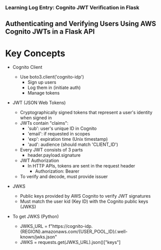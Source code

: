 ### Learning Log Entry: Cognito JWT Verification in Flask ###
## Authenticating and Verifying Users Using AWS Cognito JWTs in a Flask API ##
# Key Concepts #
- Cognito Client
    - Use boto3.client('cognito-idp')
        - Sign up users
        - Log them in (initiate auth)
        - Manage tokens

- JWT (JSON Web Tokens)
    - Cryptographically signed tokens that represent a user's identity when signed in
    - JWTs contain "claims":
        - 'sub': user's unique ID in Cognito
        - 'email': if requested in scopes
        - 'exp': expiration time (Unix timestamp)
        - 'aud': audience (should match 'CLIENT_ID')
    - Every JWT consists of 3 parts
        - header.payload.signature
    - JWT Authorization
        - In HTTP APIs, tokens are sent in the request header
            - Authorization: Bearer <token>
    - To verify and decode, must provide issuer
- JWKS
    - Public keys provided by AWS Cognito to verify JWT signatures
    - Must match the user kid (Key ID) with the Cognito public keys (JWKS)
- To get JWKS (Python)
    - JWKS_URL = f"https://cognito-idp.{REGION}.amazonaws.com/{USER_POOL_ID}/.well-known/jwks.json"
    - JWKS = requests.get(JWKS_URL).json()["keys"]


